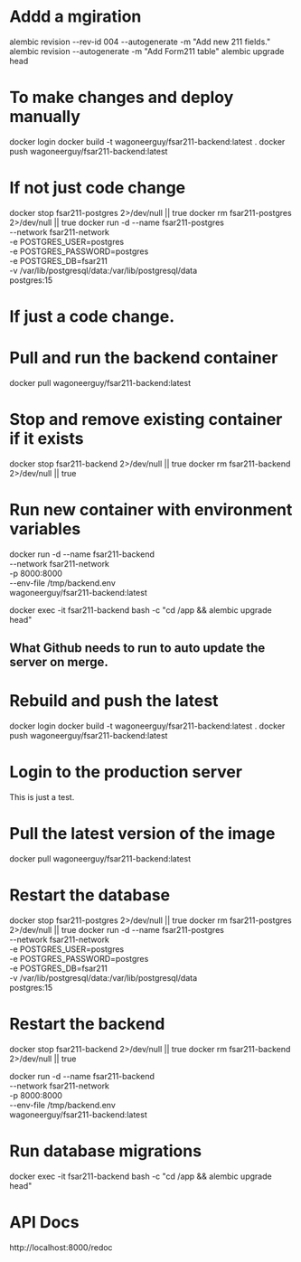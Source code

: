 # Addd a mgiration
alembic revision --rev-id 004 --autogenerate -m "Add new 211 fields."
alembic revision --autogenerate -m "Add Form211 table"
alembic upgrade head

# To make changes and deploy manually
docker login
docker build -t wagoneerguy/fsar211-backend:latest .
docker push wagoneerguy/fsar211-backend:latest

# If not just code change
docker stop fsar211-postgres 2>/dev/null || true
docker rm fsar211-postgres 2>/dev/null || true
docker run -d --name fsar211-postgres \
  --network fsar211-network \
  -e POSTGRES_USER=postgres \
  -e POSTGRES_PASSWORD=postgres \
  -e POSTGRES_DB=fsar211 \
  -v /var/lib/postgresql/data:/var/lib/postgresql/data \
  postgres:15

# If just a code change.
# Pull and run the backend container
docker pull wagoneerguy/fsar211-backend:latest

# Stop and remove existing container if it exists
docker stop fsar211-backend 2>/dev/null || true
docker rm fsar211-backend 2>/dev/null || true

# Run new container with environment variables
docker run -d --name fsar211-backend \
  --network fsar211-network \
  -p 8000:8000 \
  --env-file /tmp/backend.env \
  wagoneerguy/fsar211-backend:latest

docker exec -it fsar211-backend bash -c "cd /app && alembic upgrade head"

## What Github needs to run to auto update the server on merge.
# Rebuild and push the latest
docker login
docker build -t wagoneerguy/fsar211-backend:latest .
docker push wagoneerguy/fsar211-backend:latest

# Login to the production server
This is just a test. 
# Pull the latest version of the image
docker pull wagoneerguy/fsar211-backend:latest

# Restart the database
docker stop fsar211-postgres 2>/dev/null || true
docker rm fsar211-postgres 2>/dev/null || true
docker run -d --name fsar211-postgres \
  --network fsar211-network \
  -e POSTGRES_USER=postgres \
  -e POSTGRES_PASSWORD=postgres \
  -e POSTGRES_DB=fsar211 \
  -v /var/lib/postgresql/data:/var/lib/postgresql/data \
  postgres:15

# Restart the backend
docker stop fsar211-backend 2>/dev/null || true
docker rm fsar211-backend 2>/dev/null || true

docker run -d --name fsar211-backend \
  --network fsar211-network \
  -p 8000:8000 \
  --env-file /tmp/backend.env \
  wagoneerguy/fsar211-backend:latest

# Run database migrations
docker exec -it fsar211-backend bash -c "cd /app && alembic upgrade head"

# API Docs
http://localhost:8000/redoc